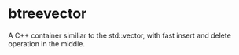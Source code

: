 # btreevector

A C++ container similiar to the std::vector, with fast insert and delete operation in the middle.
